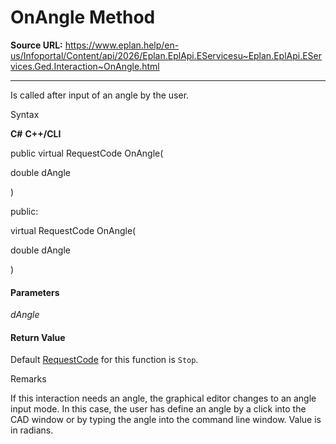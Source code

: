# OnAngle Method

**Source URL:** https://www.eplan.help/en-us/Infoportal/Content/api/2026/Eplan.EplApi.EServicesu~Eplan.EplApi.EServices.Ged.Interaction~OnAngle.html

---

Is called after input of an angle by the user.

Syntax

**C#**
**C++/CLI**


public virtual RequestCode OnAngle( 

   double dAngle

)

public:

virtual RequestCode OnAngle( 

   double dAngle

)


#### Parameters

*dAngle*

#### Return Value

Default [RequestCode](Eplan.EplApi.EServicesu~Eplan.EplApi.EServices.Ged.RequestCode.html) for this function is `Stop`.

Remarks

If this interaction needs an angle, the graphical editor changes to an angle input mode. In this case, the user has define an angle by a click into the CAD window or by typing the angle into the command line window. Value is in radians.
